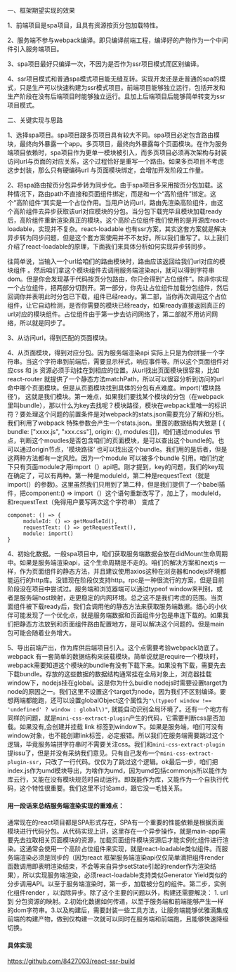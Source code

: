 一、框架期望实现的效果

1、前端项目是spa项目，且具有资源按页分包加载特性。

2、服务端不参与webpack编译。即只编译前端工程，编译好的产物作为一个中间件引入服务端项目。

3、spa项目最好只编译一次，不因为是否作为ssr项目模式而区别编译。

4、ssr项目模式和普通spa模式项目能无缝互转。实现开发还是走普通的spa的模式，只是生产可以快速构建为ssr模式项目。前端项目能够独立运行，包括开发和生产阶段在没有后端项目时能够独立运行。且加上后端项目后能够简单转变为ssr项目模式。

二、关键实现与思路

1、选择spa项目。spa项目跟多页项目具有较大不同。spa项目必定包含路由模块，最终向外暴露一个app。多页项目，最终向外暴露每个页面模块。在作为服务端项目依赖时，spa项目作为更单一模块被引入，而多页项目必须再次架构与封装访问url与页面的对应关系，这个过程恰好是重写一个路由。如果多页项目不考虑这步封装，那么只有硬编码url 与页面模块绑定，会增加开发阶段工作量。

2、将spa路由按页分包异步转为同步化。由于spa项目多采用按页分包加载。这种情况下，路由path不直接和页面组件绑定，而是和一个“高阶组件”绑定。这个“高阶组件“其实是一个占位作用。当用户访问url，路由先渲染高阶组件，由这个高阶组件去异步获取该url对应模块的分包。当分包下载完毕且模块加载ready后，高阶组件重新渲染真正的模块。这个高阶占位组件我们使用的是开源库react-loadable，实现并不复杂。react-loadable 也有ssr方案，其实这套方案就是解决异步转为同步问题，但是这个套方案使用并不不友好。所以我们重写了。以上我们介绍了react-loadable的原理，下面我们来具体分析如何实现异步转同步。

往简单说，当输入一个url给咱们的路由模块时，路由应该返回给我们url对应的模块组件 。然后咱们拿这个模块组件去调用服务端渲染api，就可以得到字符串dom。但是你会发现基于代码按页分包路由，你只会得到“占位组件“。除非你实现一个占位组件，把两部分切割开。第一部分，你先让占位组件加载分包组件，然后回调你并表明此时分包已下载，组件已经ready。第二部，当你再次调用这个占位组件，让它自动检测，是否你需要的模块已经ready，如果ready直接返回真正的url对应的模块组件。占位组件由于第一步去访问网络了，第二部就不用访问网络，所以就是同步了。

3、从访问url，得到匹配的页面模块。

4、从页面模块，得到对应分包。因为服务端渲染api 实际上只是为你拼接一个字符串。当这个字符串到前端后，需要显示样式，响应事件等。所以这个页面组件对应css 和 js 资源必须手动挂在到相应的位置。从url找出页面模块很容易，比如react-router 就提供了一个静态方法matchPath，所以可以很容分析到访问的url命中哪个页面模块。但是从页面模块找到具体的分包有点难度。import\('模块路径‘\)， 这就是我们模块。第一难点，如果我们要找某个模块的分包（在webpack里叫bundle），那以什么为key去找呢？模块路径，模块在webpack里唯一的标识符？要处理这个问题的前置条件是对webpack的stats.json需要充分了解和分析。我们利用了webpack 特殊参数会产生一个stats.json。里面的数据结构大致是 \[ { bundle: \["xxxx.js",  "xxx.css"\], origin: {}, modules:\[\]\]，咱们通过modules 节点，判断这个moudles是否包含咱们的页面模块，是可以查出这个bundle的。也可以通过origin节点，'模块路径‘ 也可以找出这个bundle。我们用的是后者，但是这两种方法都有一定风险。因为一个module 可以被多个bundle 引用。咱们约定下只有页面module才用import（）api吧。刚才提到，key的问题，我们的key现在确定了，可以有两种。第一种是moduleId，第二种是requestText（就是import\(）的参数\)。这里虽然我们只用到了第二种，但是我们提供了一个babel插件，把component:\(\) =&gt; import（）这个语句重新改写了，加上了，moduleId，和requestText（免得用户要写两次这个字符串） 变成了
```
componet: () => { 
     moduleId: () => getMoudleId(),
     requestText: () => getRequestText(),
     module: import()
}
```
4、初始化数据。一般spa项目中，咱们获取服务端数据会放在didMount生命周期中。如果是服务端渲染api，这个生命周期是不走的。咱们的解决方案和nextjs 一样，作为页面组件的静态方法，并且建议使用axios这种在浏览器和nodejs环境都能运行的http库。没错现在阶段仅支持http。rpc是一种很流行的方案，但是目前阶段没在项目中尝试过。服务端和浏览器端可以通过typeof window来判别，或者是服务端host映射，走更稳定的内网环境。总之这不是我们考虑的范围。当页面组件被下载ready后，我们会调用他的静态方法来获取服务端数据。细心的小伙伴可能发现了一个优化点，就是服务端数据和页面组件分包是串连下载的。如果我们把静态方法放到和页面组件路由配置地方，是可以解决这个问题的。但是main包可能会随着业务增大。

5、导出前端产出，作为库供后端项目引入。这个点需要考验webpack功底了。webpack 有一套简单的数据结构来装载模块。简单说就是require一个模块时，webpack需要知道这个模块的bundle有没有下载下来。如果没有下载，需要先去下载bundle。存放的这些数据的数据结构通常挂在全局对象上，浏览器挂载window下，nodejs挂在global。这是你为什么buidle nodejs时需要设置target为node的原因之一。我们这里不设置这个target为node，因为我们不区别编译。要想两端都能跑，还可以设置globalObject这个属性为`"\(typeof window !== 'undefined' ? window : global\)"`, 就能自动识别全局环境了。还有一个地方有同样的问题，就是`mini-css-extract-plugin`产生的代码，它需要判断css是否加载。如果没有,会创建并挂载 link 标签到window下。如果是服务端，咱们可没有window对象，也不能创建link标签，必定报错。所以我们在服务端需要跳过这个逻辑，毕竟服务端拼字符串时不需要关注css。我们和`mini-css-extract-plugin` 提issu了，但是并没有采纳我们意见。只有自己发布一个`mini-css-extract-plugin-ssr`，只改了一行代码。仅仅为了跳过这个逻辑。ok最后一步，咱们把index.js作为umd模块导出，为啥作为umd，因为umd包括commonjs所以能作为库云行，又能在没有模块规范时自动运行。即既能作为库，又能作为一个自执行代码，这个特性很重要。我们这里不讨论amd，跟它没一毛钱关系。

#### 用一段话来总结服务端渲染实现的重难点：
通常现在的react项目都是SPA形式存在，SPA有一个重要的性能依赖是根据页面模块进行代码分包。从代码实现上讲，这里存在一个异步操作，就是main-app需要先去拉取相关页面模块的资源，加载页面组件模块资源后才能实例化组件进行渲染。这通常会使用一个高阶占位组件来实现，就是react-loadable类似组件。而服务端渲染必须是同步的（因为react 框架服务端渲染api仅仅简单滴把组件render函数调用即表明渲染结束，不会等来自异步setState引起的render作为渲染结果），所以实现服务端渲染，必须react-loadable支持类似Generator Yield类似的分步调用API。以至于服务端渲染时，第一步，加载被分包的组件。第二步，实例化组件render ，以消除异步。除了这个主要的问题以外，构建还需要解决： 1. url 到 分包资源的映射。2.初始化数据如何传递，以至于服务端和前端能够产生一样的dom字符串。3.以及构建后，需要封装一些工具方法，让服务端能够优雅滴集成前端的构建产物，做到仅构建一次就可以同时在服务端和前端跑，且能够快速降级切换。


#### 具体实现
https://github.com/8427003/react-ssr-build